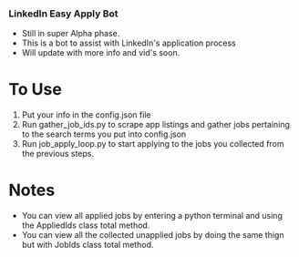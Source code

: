 ### LinkedIn Easy Apply Bot

* Still in super Alpha phase.
* This is a bot to assist with LinkedIn's application process
* Will update with more info and vid's soon.

# To Use
1. Put your info in the config.json file
2. Run gather_job_ids.py to scrape app listings and gather jobs pertaining to the search terms you put into config.json
3. Run job_apply_loop.py to start applying to the jobs you collected from the previous steps.


# Notes
* You can view all applied jobs by entering a python terminal and using the AppliedIds class total method.
* You can view all the collected unapplied jobs by doing the same thign but with JobIds class total method.
